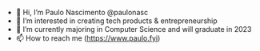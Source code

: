 - 👋 Hi, I’m Paulo Nascimento @paulonasc
- 👀 I’m interested in creating tech products & entrepreneurship
- 🌱 I’m currently majoring in Computer Science and will graduate in 2023
- 📫 How to reach me (https://www.paulo.fyi)

<!---
paulonasc/paulonasc is a ✨ special ✨ repository because its `README.md` (this file) appears on your GitHub profile.
You can click the Preview link to take a look at your changes.
--->
